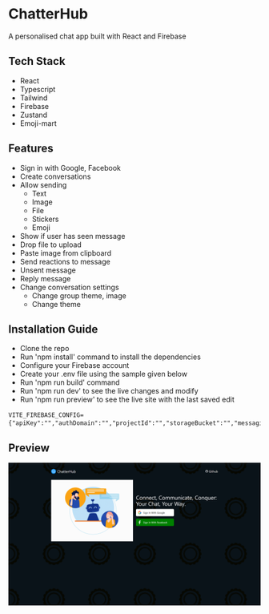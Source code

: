 # ChatterHub

A personalised chat app built with React and Firebase

## Tech Stack
- React
- Typescript
- Tailwind
- Firebase 
- Zustand
- Emoji-mart

## Features
- Sign in with Google, Facebook
- Create conversations 
- Allow sending
  - Text
  - Image
  - File
  - Stickers
  - Emoji 
- Show if user has seen message
- Drop file to upload
- Paste image from clipboard
- Send reactions to message 
- Unsent message
- Reply message
- Change conversation settings
  - Change group theme, image
  - Change theme

## Installation Guide
- Clone the repo
- Run 'npm install' command to install the dependencies
- Configure your Firebase account
- Create your .env file using the sample given below
- Run 'npm run build' command
- Run 'npm run dev' to see the live changes and modify
- Run 'npm run preview' to see the live site with the last saved edit


 ```env
VITE_FIREBASE_CONFIG={"apiKey":"","authDomain":"","projectId":"","storageBucket":"","messagingSenderId":"","appId":""}
```
## Preview

![Live Preview](https://raw.githubusercontent.com/alvin-dennis/Chat-App/main/assets/Preview.png)
